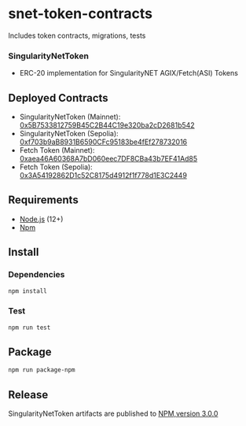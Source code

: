 # snet-token-contracts
Includes token contracts, migrations, tests

### SingularityNetToken
* ERC-20 implementation for SingularityNET AGIX/Fetch(ASI) Tokens

## Deployed Contracts
* SingularityNetToken (Mainnet): [0x5B7533812759B45C2B44C19e320ba2cD2681b542](https://etherscan.io/address/0x5B7533812759B45C2B44C19e320ba2cD2681b542)
* SingularityNetToken (Sepolia): [0xf703b9aB8931B6590CFc95183be4fEf278732016](https://sepolia.etherscan.io/address/0xf703b9aB8931B6590CFc95183be4fEf278732016)
* Fetch Token (Mainnet): [0xaea46A60368A7bD060eec7DF8CBa43b7EF41Ad85](https://sepolia.etherscan.io/address/0xaea46A60368A7bD060eec7DF8CBa43b7EF41Ad85)
* Fetch Token (Sepolia): [0x3A54192862D1c52C8175d4912f1f778d1E3C2449](https://sepolia.etherscan.io/address/0x3A54192862D1c52C8175d4912f1f778d1E3C2449)


## Requirements
* [Node.js](https://github.com/nodejs/node) (12+)
* [Npm](https://www.npmjs.com/package/npm)

## Install

### Dependencies
```bash
npm install
```

### Test 
```bash
npm run test
```

## Package
```bash
npm run package-npm
```

## Release
SingularityNetToken artifacts are published to [NPM,version 3.0.0](https://www.npmjs.com/package/singularitynet-token-contracts)
